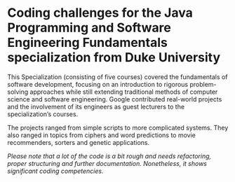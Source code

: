 # Coding challenges for the Java Programming and Software Engineering Fundamentals specialization from Duke University

This Specialization (consisting of five courses) covered the fundamentals of software development, focusing on an introduction to rigorous problem-solving approaches while still extending traditional methods of computer science and software engineering. Google contributed real-world projects and the involvement of its engineers as guest lecturers to the specialization’s courses.

The projects ranged from simple scripts to more complicated systems. They also ranged in topics from ciphers and word predictions to movie recommenders, sorters and genetic applications.

*Please note that a lot of the code is a bit rough and needs refactoring, proper structuring and further documentation. Nonetheless, it shows significant coding competencies.*
